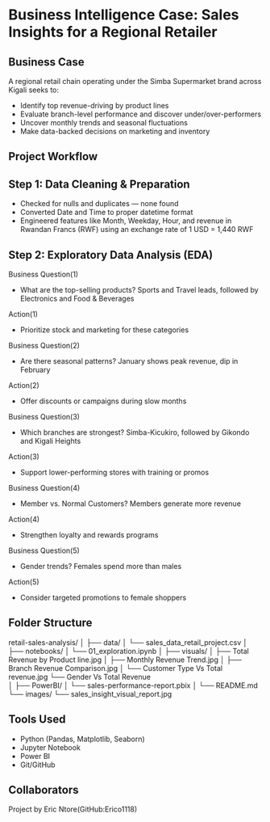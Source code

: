 #  Business Intelligence Case: Sales Insights for a Regional Retailer

## Business Case

A regional retail chain operating under the Simba Supermarket brand across Kigali seeks to:

- Identify top revenue-driving by product lines
- Evaluate branch-level performance and discover under/over-performers
- Uncover monthly trends and seasonal fluctuations  
- Make data-backed decisions on marketing and inventory  

## Project Workflow

## Step 1: Data Cleaning & Preparation

- Checked for nulls and duplicates — none found
- Converted Date and Time to proper datetime format
- Engineered features like Month, Weekday, Hour, and revenue in Rwandan Francs (RWF)
  using an exchange rate of 1 USD = 1,440 RWF
  


## Step 2: Exploratory Data Analysis (EDA)

Business Question(1)
- What are the top-selling products?
  Sports and Travel leads, followed by Electronics and Food & Beverages

Action(1)
- Prioritize stock and marketing for these categories

Business Question(2)
- Are there seasonal patterns?
  January shows peak revenue, dip in February

Action(2)
- Offer discounts or campaigns during slow months


Business Question(3)
- Which branches are strongest?
  Simba-Kicukiro, followed by Gikondo and Kigali Heights

Action(3)
- Support lower-performing stores with training or promos

Business Question(4)
- Member vs. Normal Customers?
  Members generate more revenue

Action(4)
- Strengthen loyalty and rewards programs

Business Question(5)
- Gender trends?
  Females spend more than males
  
Action(5) 
- Consider targeted promotions to female shoppers

## Folder Structure

retail-sales-analysis/
│
├── data/
│   └── sales_data_retail_project.csv
│
├── notebooks/
│   └── 01_exploration.ipynb
│
├── visuals/
│   ├── Total Revenue by Product line.jpg
│   ├── Monthly Revenue Trend.jpg
│   ├── Branch Revenue Comparison.jpg
│   └── Customer Type Vs Total revenue.jpg
    └── Gender Vs Total Revenue    
│
├── PowerBI/
│   └── sales-performance-report.pbix
│
└── README.md
└── images/
    └── sales_insight_visual_report.jpg
## Tools Used
- Python (Pandas, Matplotlib, Seaborn)
- Jupyter Notebook
- Power BI
- Git/GitHub

## Collaborators
Project by Eric Ntore(GitHub:Erico1118)





